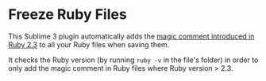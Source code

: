# Freeze Ruby Files

This Sublime 3 plugin automatically adds the [magic comment introduced in Ruby
2.3](https://www.lucascaton.com.br/2016/01/19/what-is-frozen_string_literal-in-ruby/)
to all your Ruby files when saving them.

It checks the Ruby version (by running `ruby -v` in the file's folder) in order
to only add the magic comment in Ruby files where Ruby version > 2.3.
